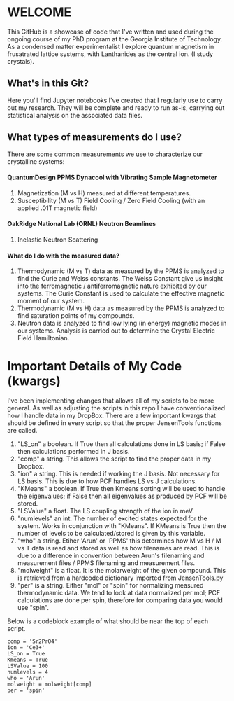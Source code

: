 # WELCOME
This GitHub is a showcase of code that I've written and used during the ongoing course of my PhD program at the Georgia Institute of Technology.
As a condensed matter experimentalist I explore quantum magnetism in frusatrated lattice systems, with Lanthanides as the central ion. (I study crystals).

## What's in this Git?
Here you'll find Jupyter notebooks I've created that I regularly use to carry out my research. They will be complete and ready to run as-is, carrying out statistical analysis on the associated data files.

## What types of measurements do I use?
There are some common measurements we use to characterize our crystalline systems:

#### QuantumDesign PPMS Dynacool with Vibrating Sample Magnetometer
1. Magnetization (M vs H) measured at different temperatures.
2. Susceptibility (M vs T) Field Cooling / Zero Field Cooling (with an applied .01T magnetic field)
#### OakRidge National Lab (ORNL) Neutron Beamlines
1. Inelastic Neutron Scattering

#### What do I do with the measured data?
1. Thermodynamic (M vs T) data as measured by the PPMS is analyzed to find the Curie and Weiss constants. The Weiss Constant give us insight into the ferromagnetic / antiferromagnetic nature exhibited by our systems. The Curie Constant is used to calculate the effective magnetic moment of our system.
2. Thermodynamic (M vs H) data as measured by the PPMS is analyzed to find saturation points of my compounds.
3. Neutron data is analyzed to find low lying (in energy) magnetic modes in our systems. Analysis is carried out to determine the Crystal Electric Field Hamiltonian.

# Important Details of My Code (kwargs)
I've been implementing changes that allows all of my scripts to be more general. As well as adjusting the scripts in this repo I have conventionalized how I handle data in my DropBox. There are a few important kwargs that should be defined in every script so that the proper JensenTools functions are called.

1. "LS_on" a boolean. If True then all calculations done in LS basis; if False then calculations performed in J basis.
1. "comp" a string. This allows the script to find the proper data in my Dropbox.
2. "ion" a string. This is needed if working the J basis. Not necessary for LS basis. This is due to how PCF handles LS vs J calculations.
3. "KMeans" a boolean. If True then Kmeans sorting will be used to handle the eigenvalues; if False then all eigenvalues as produced by PCF will be stored.
4. "LSValue" a float. The LS coupling strength of the ion in meV.
5. "numlevels" an int. The number of excited states expected for the system. Works in conjunction with "KMeans". If KMeans is True then the number of levels to be calculated/stored is given by this variable.
6. "who" a string. Etiher 'Arun' or 'PPMS' this determines how M vs H / M vs T data is read and stored as well as how filenames are read. This is due to a difference in convention between Arun's filenaming and measurement files / PPMS filenaming and measurement files.
7. "molweight" is a float. It is the molarweight of the given compound. This is retrieved from a hardcoded dictionary imported from JensenTools.py
8. "per" is a string. Either "mol" or "spin" for normalizing measured thermodynamic data. We tend to look at data normalized per mol; PCF calculations are done per spin, therefore for comparing data you would use "spin".

Below is a codeblock example of what should be near the top of each script.
```
comp = 'Sr2PrO4'
ion = 'Ce3+'
LS_on = True
Kmeans = True
LSValue = 100
numlevels = 4
who = 'Arun'
molweight = molweight[comp]
per = 'spin'
```